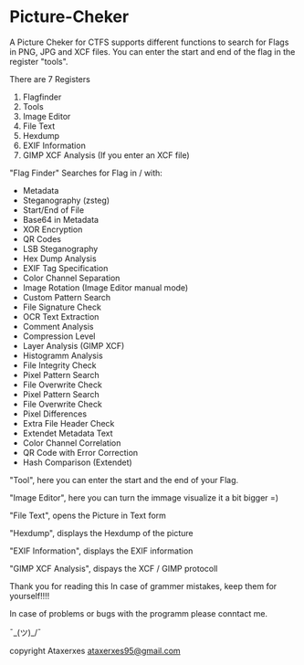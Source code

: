 # Picture-Cheker
A Picture Cheker for CTFS 
supports different functions to search for Flags in PNG, JPG and XCF files.
You can enter the start and end of the flag in the register "tools".

There are 7 Registers
1. Flagfinder
2. Tools
3. Image Editor
4. File Text
5. Hexdump
6. EXIF Information
7. GIMP XCF Analysis (If you enter an XCF file)

"Flag Finder" Searches for Flag in / with:
- Metadata 
- Steganography (zsteg)
- Start/End of File
- Base64 in Metadata 
- XOR Encryption
- QR Codes
- LSB Steganography
- Hex Dump Analysis
- EXIF Tag Specification
- Color Channel Separation
- Image Rotation (Image Editor manual mode)
- Custom Pattern Search
- File Signature Check
- OCR Text Extraction
- Comment Analysis
- Compression Level
- Layer Analysis (GIMP XCF)
- Histogramm Analysis
- File Integrity Check
- Pixel Pattern Search
- File Overwrite Check
- Pixel Pattern Search
- File Overwrite Check
- Pixel Differences
- Extra File Header Check
- Extendet Metadata Text
- Color Channel Correlation
- QR Code with Error Correction
- Hash Comparison (Extendet)

"Tool", here you can enter the start and the end of your Flag.

"Image Editor", here you can turn the immage visualize it a bit bigger =)

"File Text", opens the Picture in Text form

"Hexdump", displays the Hexdump of the picture

"EXIF Information", displays the EXIF information

"GIMP XCF Analysis", dispays the XCF / GIMP protocoll


Thank you for reading this
In case of grammer mistakes, keep them for yourself!!!!

In case of problems or bugs with the programm please conntact me. 

 ¯\_(ツ)_/¯


copyright Ataxerxes
ataxerxes95@gmail.com
